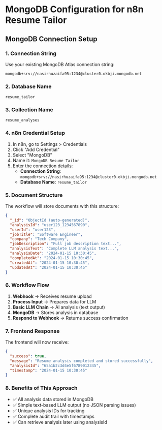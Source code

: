 # MongoDB Configuration for n8n Resume Tailor

## MongoDB Connection Setup

### 1. Connection String
Use your existing MongoDB Atlas connection string:
```
mongodb+srv://nasirhuzaifa95:1234@cluster0.okbji.mongodb.net
```

### 2. Database Name
```
resume_tailor
```

### 3. Collection Name
```
resume_analyses
```

### 4. n8n Credential Setup
1. In n8n, go to Settings > Credentials
2. Click "Add Credential" 
3. Select "MongoDB"
4. Name it: `MongoDB Resume Tailor`
5. Enter the connection details:
   - **Connection String**: `mongodb+srv://nasirhuzaifa95:1234@cluster0.okbji.mongodb.net`
   - **Database Name**: `resume_tailor`

### 5. Document Structure
The workflow will store documents with this structure:
```json
{
  "_id": "ObjectId (auto-generated)",
  "analysisId": "user123_1234567890",
  "userId": "user123", 
  "jobTitle": "Software Engineer",
  "company": "Tech Company",
  "jobDescription": "Full job description text...",
  "analysisText": "Complete LLM analysis text...",
  "analysisDate": "2024-01-15 10:30:45",
  "completedAt": "2024-01-15 10:30:45", 
  "createdAt": "2024-01-15 10:30:45",
  "updatedAt": "2024-01-15 10:30:45"
}
```

### 6. Workflow Flow
1. **Webhook** → Receives resume upload
2. **Process Input** → Prepares data for LLM
3. **Basic LLM Chain** → AI analysis (text output)
4. **MongoDB** → Stores analysis in database
5. **Respond to Webhook** → Returns success confirmation

### 7. Frontend Response
The frontend will now receive:
```json
{
  "success": true,
  "message": "Resume analysis completed and stored successfully",
  "analysisId": "65a1b2c3d4e5f6789012345",
  "timestamp": "2024-01-15 10:30:45"
}
```

### 8. Benefits of This Approach
- ✅ All analysis data stored in MongoDB
- ✅ Simple text-based LLM output (no JSON parsing issues)
- ✅ Unique analysis IDs for tracking
- ✅ Complete audit trail with timestamps
- ✅ Can retrieve analysis later using analysisId
